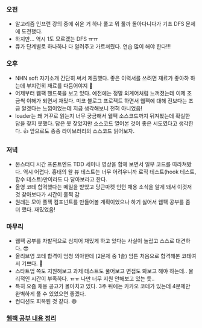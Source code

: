 ### 오전

- 알고리즘 인프런 강의 중에 쉬운 거 하나 풀고 뭐 풀까 돌아다니다가 기초 DFS 문제에 도전했다.
- 하지만... 역시 1도 모르겠는 DFS ㅠㅠ
- 큐가 단계별로 하나하나 다 알려주고 가르쳐줬다. 연습 많이 해야 한다!!!

### 오후

- NHN soft 자기소개 간단히 써서 제출했다. 좋은 이력서를 쓰려면 재료가 좋아햐 하는데 부지런히 재료를 다듬어야지 🥺
- 어제부터 웹팩 핸드북을 보고 있다. 예전에는 정말 외계어처럼 느껴졌는데 이제 조금씩 이해가 되면서 재밌다. 미코 블로그 프로젝트 하면서 웹팩에 대해 전보다는 조금 알겠다는 느낌이었는데 지금 생각해보니 전혀 아니었음!
- loader는 왜 거꾸로 읽는지 너무 궁금해서 웹팩 소스코드까지 뒤져봤는데 확실한 답을 찾지 못했다. 답은 못 찾았지만 소스코드 열어본 것이 좋은 시도였다고 생각한다. 👍 앞으로도 종종 라이브러리의 소스코드 읽어보자.

### 저녁

- 몬스터디 시간 프론트엔드 TDD 세미나 영상을 함께 보면서 일부 코드를 따라쳐봤다. 역시 어렵다. 홍태의 왈 뷰 테스트는 너무 어려우니까 로직 테스트(hook 테스트, 함수 테스트)만이라도 다 달아보라고 한다.
- 올영 코테 합격했다는 메일을 받았고 당근마켓 인턴 채용 소식을 알게 돼서 이것저것 찾아보다가 시간이 훌쩍 감
- 원래는 모아 플젝 컴포넌트를 만들어볼 계획이었으나 하기 싫어서 웹팩 공부를 좀 더 했다. 재밌었음!

### 마무리

- 웹팩 공부를 자발적으로 심지어 재밌게 하고 있다는 사실이 놀랍고 스스로 대견하다. 😎
- 올리브영 코테 합격이 엄청 의아한데 (2문제 중 1솔) 암튼 처음으로 합격해본 코테여서 기쁘다. 🥳
- 스타트업 쪽도 지원해보고 과제 테스트도 풀어보고 면접도 봐보고 해야 하는데.. 물리적인 시간이 부족하다. ㅠㅠ 나만 너무 지원 안해보고 있는 듯..
- 특히 요즘 채용 공고가 몰아치고 있다. 3주 뒤에는 카카오 코테가 있는데 4문제만 완벽하게 풀 수 있었으면 좋겠다.
- 컨디션도 회복된 것 같다. 😄

### [웹팩 공부 내용 정리](https://hongbi.notion.site/webpack-128b6916d8b64b7fb19cc40aeb33e4bc)
